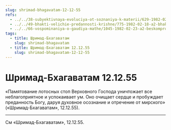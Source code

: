 ```yaml
---
slug: shrimad-bhagavatam-12-12-55
refs:
  - ../../38-subyektivnaya-evoluciya-ot-soznaniya-k-materii/629-1982-02-18-a3-gyana-i-vigyana.md
  - ../../49-bhakti-velichie-predannosti-krishne/775-1982-02-18-a2-bhakti-predannost-krishne-besprichinna-i-neuderzhima.md
  - ../../66-vospominaniya-o-gaudiya-mathe/1045-1982-02-23-a2-beskompromissnost-i-gotovnost-idti-do-kontsa-osnova-propovedi-gaudiya-matha.md
tags:
  - title: Шримад-Бхагаватам
    slug: shrimad-bhagavatam
  - title: Шримад-Бхагаватам 12.12.55
    slug: shrimad-bhagavatam-12-12-55
---
```


# Шримад-Бхагаватам 12.12.55

«Памятование лотосных стоп Верховного Господа уничтожает все неблагоприятное и успокаивает ум. Оно очищает сердце и пробуждает преданность Богу, даруя духовное осознание и отречение от мирского» («Шримад-Бхагаватам», 12.12.55).

---

См «Шримад-Бхагаватам», 12.12.55.
